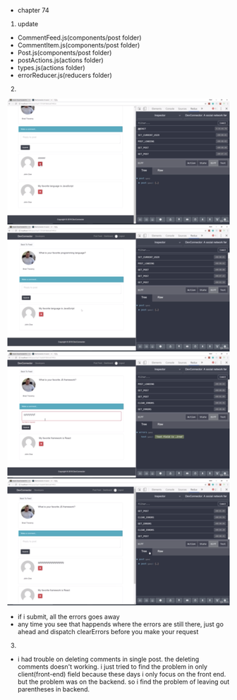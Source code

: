 - chapter 74
1. update
- CommentFeed.js(components/post folder)
- CommentItem.js(components/post folder)
- Post.js(components/post folder)
- postActions.js(actions folder)
- types.js(actions folder)
- errorReducer.js(reducers folder)

2.
![](images/comment-display-and-delete-1.png)
![](images/comment-display-and-delete-2.png)
![](images/comment-display-and-delete-3.png)
![](images/comment-display-and-delete-4.png)
- if i submit, all the errors goes away
- any time you see that happends where the errors are still there, just go ahead and dispatch clearErrors before you make your request 

3.
- i had trouble on deleting comments in single post. the deleting comments doesn't working. i just tried to find the problem in only client(front-end) field because these days i only focus on the front end. but the problem was on the backend. so i find the problem of leaving out parentheses in backend.
